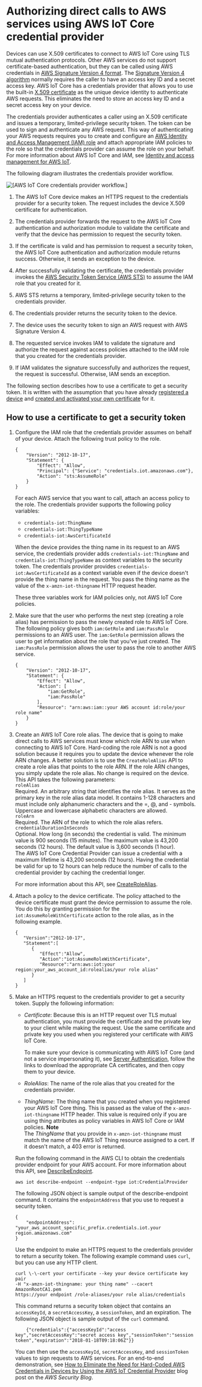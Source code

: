 # Authorizing direct calls to AWS services using AWS IoT Core credential provider<a name="authorizing-direct-aws"></a>

Devices can use X\.509 certificates to connect to AWS IoT Core using TLS mutual authentication protocols\. Other AWS services do not support certificate\-based authentication, but they can be called using AWS credentials in [AWS Signature Version 4 format](https://docs.aws.amazon.com/general/latest/gr/signature-version-4.html)\. The [Signature Version 4 algorithm](https://docs.aws.amazon.com/AmazonS3/latest/API/sig-v4-authenticating-requests.html) normally requires the caller to have an access key ID and a secret access key\. AWS IoT Core has a credentials provider that allows you to use the built\-in [X\.509 certificate](x509-client-certs.html) as the unique device identity to authenticate AWS requests\. This eliminates the need to store an access key ID and a secret access key on your device\.

The credentials provider authenticates a caller using an X\.509 certificate and issues a temporary, limited\-privilege security token\. The token can be used to sign and authenticate any AWS request\. This way of authenticating your AWS requests requires you to create and configure an [AWS Identity and Access Management \(IAM\) role](https://docs.aws.amazon.com/service-authorization/latest/reference/id_roles.html) and attach appropriate IAM policies to the role so that the credentials provider can assume the role on your behalf\. For more information about AWS IoT Core and IAM, see [Identity and access management for AWS IoT](security-iam.md)\.

The following diagram illustrates the credentials provider workflow\.

![\[AWS IoT Core credentials provider workflow.\]](http://docs.aws.amazon.com/iot/latest/developerguide/images/credentials-provider-diagram.png)

1. The AWS IoT Core device makes an HTTPS request to the credentials provider for a security token\. The request includes the device X\.509 certificate for authentication\.

1. The credentials provider forwards the request to the AWS IoT Core authentication and authorization module to validate the certificate and verify that the device has permission to request the security token\.

1. If the certificate is valid and has permission to request a security token, the AWS IoT Core authentication and authorization module returns success\. Otherwise, it sends an exception to the device\.

1. After successfully validating the certificate, the credentials provider invokes the [AWS Security Token Service \(AWS STS\)](https://docs.aws.amazon.com/STS/latest/APIReference/Welcome.html) to assume the IAM role that you created for it\.

1. AWS STS returns a temporary, limited\-privilege security token to the credentials provider\.

1. The credentials provider returns the security token to the device\.

1. The device uses the security token to sign an AWS request with AWS Signature Version 4\.

1. The requested service invokes IAM to validate the signature and authorize the request against access policies attached to the IAM role that you created for the credentials provider\.

1. If IAM validates the signature successfully and authorizes the request, the request is successful\. Otherwise, IAM sends an exception\.

The following section describes how to use a certificate to get a security token\. It is written with the assumption that you have already [registered a device](register-device.html) and [created and activated your own certificate](device-certs-your-own.html) for it\.

## How to use a certificate to get a security token<a name="authorizing-direct-aws.walkthrough"></a>

1. Configure the IAM role that the credentials provider assumes on behalf of your device\. Attach the following trust policy to the role\. 

   ```
   {
       "Version": "2012-10-17",
       "Statement": {
           "Effect": "Allow",
           "Principal": {"Service": "credentials.iot.amazonaws.com"},
           "Action": "sts:AssumeRole"
       }
   }
   ```

   For each AWS service that you want to call, attach an access policy to the role\. The credentials provider supports the following policy variables:
   + `credentials-iot:ThingName`
   + `credentials-iot:ThingTypeName`
   + `credentials-iot:AwsCertificateId`

   When the device provides the thing name in its request to an AWS service, the credentials provider adds `credentials-iot:ThingName` and `credentials-iot:ThingTypeName` as context variables to the security token\. The credentials provider provides `credentials-iot:AwsCertificateId` as a context variable even if the device doesn't provide the thing name in the request\. You pass the thing name as the value of the `x-amzn-iot-thingname` HTTP request header\.

   These three variables work for IAM policies only, not AWS IoT Core policies\.

1. Make sure that the user who performs the next step \(creating a role alias\) has permission to pass the newly created role to AWS IoT Core\. The following policy gives both `iam:GetRole` and `iam:PassRole` permissions to an AWS user\. The `iam:GetRole` permission allows the user to get information about the role that you've just created\. The `iam:PassRole` permission allows the user to pass the role to another AWS service\.

   ```
   {
       "Version": "2012-10-17",
       "Statement": {
           "Effect": "Allow",
           "Action": [
               "iam:GetRole",
               "iam:PassRole"
           ],
           "Resource": "arn:aws:iam::your AWS account id:role/your role name"
       }
   }
   ```

1. Create an AWS IoT Core role alias\. The device that is going to make direct calls to AWS services must know which role ARN to use when connecting to AWS IoT Core\. Hard\-coding the role ARN is not a good solution because it requires you to update the device whenever the role ARN changes\. A better solution is to use the `CreateRoleAlias` API to create a role alias that points to the role ARN\. If the role ARN changes, you simply update the role alias\. No change is required on the device\. This API takes the following parameters:  
`roleAlias`  
Required\. An arbitrary string that identifies the role alias\. It serves as the primary key in the role alias data model\. It contains 1\-128 characters and must include only alphanumeric characters and the =, @, and \- symbols\. Uppercase and lowercase alphabetic characters are allowed\.  
`roleArn`  
Required\. The ARN of the role to which the role alias refers\.  
`credentialDurationInSeconds`  
Optional\. How long \(in seconds\) the credential is valid\. The minimum value is 900 seconds \(15 minutes\)\. The maximum value is 43,200 seconds \(12 hours\)\. The default value is 3,600 seconds \(1 hour\)\.   
The AWS IoT Core Credential Provider can issue a credential with a maximum lifetime is 43,200 seconds \(12 hours\)\. Having the credential be valid for up to 12 hours can help reduce the number of calls to the credential provider by caching the credential longer\.

   For more information about this API, see [CreateRoleAlias](https://docs.aws.amazon.com/iot/latest/apireference/API_CreateRoleAlias.html)\. 

1. Attach a policy to the device certificate\. The policy attached to the device certificate must grant the device permission to assume the role\. You do this by granting permission for the `iot:AssumeRoleWithCertificate` action to the role alias, as in the following example\.

   ```
   {
      "Version":"2012-10-17",
      "Statement":[
         {
            "Effect":"Allow",
            "Action":"iot:AssumeRoleWithCertificate",
            "Resource":"arn:aws:iot:your region:your_aws_account_id:rolealias/your role alias"
         }
      ]
   }
   ```

1. Make an HTTPS request to the credentials provider to get a security token\. Supply the following information:
   + *Certificate*: Because this is an HTTP request over TLS mutual authentication, you must provide the certificate and the private key to your client while making the request\. Use the same certificate and private key you used when you registered your certificate with AWS IoT Core\.

     To make sure your device is communicating with AWS IoT Core \(and not a service impersonating it\), see [Server Authentication](x509-client-certs.html#server-authentication), follow the links to download the appropriate CA certificates, and then copy them to your device\.
   + *RoleAlias*: The name of the role alias that you created for the credentials provider\.
   + *ThingName*: The thing name that you created when you registered your AWS IoT Core thing\. This is passed as the value of the `x-amzn-iot-thingname` HTTP header\. This value is required only if you are using thing attributes as policy variables in AWS IoT Core or IAM policies\.
**Note**  
The *ThingName* that you provide in `x-amzn-iot-thingname` must match the name of the AWS IoT Thing resource assigned to a cert\. If it doesn't match, a 403 error is returned\.

   Run the following command in the AWS CLI to obtain the credentials provider endpoint for your AWS account\. For more information about this API, see [DescribeEndpoint](https://docs.aws.amazon.com/iot/latest/apireference/API_DescribeEndpoint.html)\.

   ```
   aws iot describe-endpoint --endpoint-type iot:CredentialProvider
   ```

   The following JSON object is sample output of the describe\-endpoint command\. It contains the `endpointAddress` that you use to request a security token\.

   ```
   {
       "endpointAddress": "your_aws_account_specific_prefix.credentials.iot.your region.amazonaws.com"
   }
   ```

   Use the endpoint to make an HTTPS request to the credentials provider to return a security token\. The following example command uses `curl`, but you can use any HTTP client\.

   ```
   curl \-\-cert your certificate --key your device certificate key pair 
   -H "x-amzn-iot-thingname: your thing name" --cacert AmazonRootCA1.pem 
   https://your endpoint /role-aliases/your role alias/credentials
   ```

   This command returns a security token object that contains an `accessKeyId`, a `secretAccessKey`, a `sessionToken`, and an expiration\. The following JSON object is sample output of the `curl` command\.

   ```
       {"credentials":{"accessKeyId":"access key","secretAccessKey":"secret access key","sessionToken":"session token","expiration":"2018-01-18T09:18:06Z"}}
   ```

   You can then use the `accessKeyId`, `secretAccessKey`, and `sessionToken` values to sign requests to AWS services\. For an end\-to\-end demonstration, see [How to Eliminate the Need for Hard\-Coded AWS Credentials in Devices by Using the AWS IoT Credential Provider](https://aws.amazon.com/blogs/security/how-to-eliminate-the-need-for-hardcoded-aws-credentials-in-devices-by-using-the-aws-iot-credentials-provider/) blog post on the *AWS Security Blog*\.
